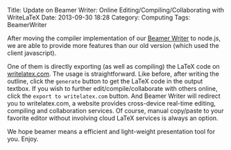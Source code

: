 Title: Update on Beamer Writer: Online Editing/Compiling/Collaborating with WriteLaTeX
Date: 2013-09-30 18:28
Category: Computing
Tags: BeamerWriter

After moving the compiler implementation of our [Beamer Writer](http://lab.grapeot.me/beamer/) to node.js, we are able to provide more features than our old version (which used the client javascript).

One of them is directly exporting (as well as compiling) the LaTeX code on [writelatex.com](http://writelatex.com/).
The usage is straightforward.
Like before, after writing the outline, click the `generate` button to get the LaTeX code in the output textbox.
If you wish to further edit/compile/collaborate with others online, click the `export to writelatex.com` button.
And Beamer Writer will redirect you to writelatex.com, a website provides cross-device real-time editing, compiling and collaboration services.
Of course, manual copy/paste to your favorite editor without involving cloud LaTeX services is always an option.

We hope beamer means a efficient and light-weight presentation tool for you. 
Enjoy.
